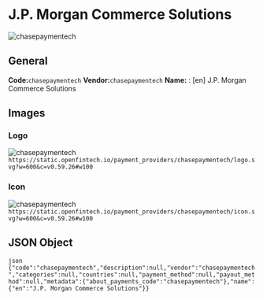 # J.P. Morgan Commerce Solutions 
![chasepaymentech](https://static.openfintech.io/payment_providers/chasepaymentech/logo.svg?w=600&c=v0.59.26#w100) 
## General 
**Code:**`chasepaymentech` 
**Vendor:**`chasepaymentech` 
**Name:** 
:	[en] J.P. Morgan Commerce Solutions 
## Images 
### Logo 
![chasepaymentech](https://static.openfintech.io/payment_providers/chasepaymentech/logo.svg?w=600&c=v0.59.26#w100) 
``` https://static.openfintech.io/payment_providers/chasepaymentech/logo.svg?w=600&c=v0.59.26#w100 ``` 
### Icon 
![chasepaymentech](https://static.openfintech.io/payment_providers/chasepaymentech/icon.svg?w=600&c=v0.59.26#w100) 
``` https://static.openfintech.io/payment_providers/chasepaymentech/icon.svg?w=600&c=v0.59.26#w100 ``` 
## JSON Object 
```json {"code":"chasepaymentech","description":null,"vendor":"chasepaymentech","categories":null,"countries":null,"payment_method":null,"payout_method":null,"metadata":{"about_payments_code":"chasepaymentech"},"name":{"en":"J.P. Morgan Commerce Solutions"}} ``` 
